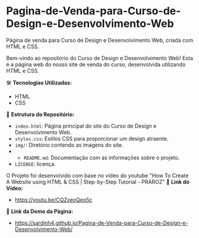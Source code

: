 # Pagina-de-Venda-para-Curso-de-Design-e-Desenvolvimento-Web
Página de venda para Curso de Design e Desenvolvimento Web, criada com HTML e CSS.

Bem-vindo ao repositório do Curso de Design e Desenvolvimento Web! Esta é a página web do nosso site de venda do curso, desenvolvida utilizando HTML e CSS. 

🛠️ **Tecnologias Utilizadas:**
- HTML
- CSS

📂 **Estrutura do Repositório:**
- `index.html`: Página principal do site do Curso de Design e Desenvolvimento Web.
- `styles.css`: Estilos CSS para proporcionar um design atraente.
- `img/`: Diretório contendo as imagens do site.
- - `README.md`: Documentação com as informações sobre o projeto.
- `LICENSE`: licença.

O Projeto foi desenvolvido com base no vídeo do youtube "How To Create A Website using HTML & CSS | Step-by-Step Tutorial - PRAROZ" 
🔗 **Link do Vídeo:**
- https://youtu.be/CQZxeoQeo5c

🔗 **Link da Demo da Página:**
- https://sardinh4.github.io/Pagina-de-Venda-para-Curso-de-Design-e-Desenvolvimento-Web/

